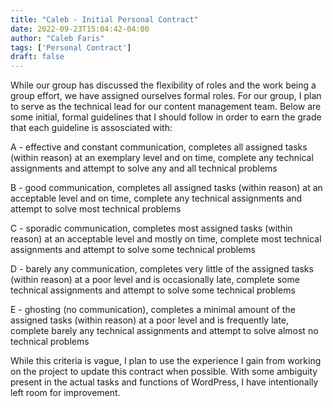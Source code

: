 ```yaml
---
title: "Caleb - Initial Personal Contract"
date: 2022-09-23T15:04:42-04:00
author: "Caleb Faris"
tags: ['Personal Contract']
draft: false
---
```


While our group has discussed the flexibility of roles and the work being a group effort, we have assigned ourselves formal roles. For our group, I plan to serve as the technical lead for our content management team. Below are some initial, formal guidelines that I should follow in order to earn the grade that each guideline is assosciated with:

A - effective and constant communication, completes all assigned tasks (within reason) at an exemplary level and on time, complete any technical assignments and attempt to solve any and all technical problems
	
B - good communication, completes all assigned tasks (within reason) at an acceptable level and on time, complete any technical assignments and attempt to solve most technical problems

C - sporadic communication, completes most assigned tasks (within reason) at an acceptable level and mostly on time, complete most technical assignments and attempt to solve some technical problems

D - barely any communication, completes very little of the assigned tasks (within reason) at a poor level and is occasionally late, complete some technical assignments and attempt to solve some technical problems

E - ghosting (no communication), completes a minimal amount of the assigned tasks (within reason) at a poor level and is frequently late, complete barely any technical assignments and attempt to solve almost no technical problems
	
While this criteria is vague, I plan to use the experience I gain from working on the project to update this contract when possible. With some ambiguity present in the actual tasks and functions of WordPress, I have intentionally left room for improvement. 
